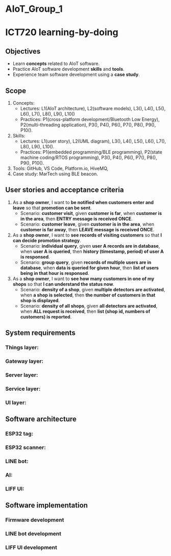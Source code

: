 # AIoT_Group_1
# ICT720 learning-by-doing

## Objectives
* Learn **concepts** related to AIoT software.
* Practice AIoT software development **skills** and **tools**.
* Experience team software development using a **case study**.

## Scope
1. Concepts: 
   * Lectures: L1(AIoT architecture), L2(software models), L3(), L4(), L5(), L6(), L7(), L8(), L9(), L10()
   * Practices: P1(cross-platform development/Bluetooth Low Energy), P2(multi-threading application), P3(), P4(), P6(), P7(), P8(), P9(), P10().
2. Skills:
   * Lectures: L1(user story), L2(UML diagram), L3(), L4(), L5(), L6(), L7(), L8(), L9(), L10().
   * Practices: P1(embedded programming/BLE programming), P2(state machine coding/RTOS programming), P3(), P4(), P6(), P7(), P8(), P9(), P10().
3. Tools: GitHub, VS Code, Platform.io, HiveMQ, 
4. Case study: MarTech using BLE beacon.

## User stories and acceptance criteria
1. As a **shop owner**, I want to **be notified when customers enter and leave** so that **promotion can be sent**.
   * Scenario: **customer visit**, given **customer is far**, when **customer is in the area**, then **ENTRY message is received ONCE**. 
   * Scenario: **customer leave**, given **customer is in the area**, when **customer is far away**, then **LEAVE message is received ONCE**.
2. As a **shop owner**, I want to **see records of visiting customers** so that **I can decide promotion strategy**.
   * Scenario: **individual query**, given **user A records are in database**, when **user A is queried**, then **history (timestamp, period) of user A is responsed**.
   * Scenario: **group query**, given **records of multiple users are in database**, when **data is queried for given hour**, then **list of users being in that hour is responsed**.
3. As a **shop owner**, I want to **see how many customers in one of my shops** so that **I can understand the status now**.
   * Scenario: **density of a shop**, given **multiple detectors are activated**, when **a shop is selected**, then **the number of customers in that shop is displayed**.
   * Scenario: **density of all shops**, given **all detectors are activated**, when **ALL request is received**, then **list (shop id, numbers of customers) is reported**.

## System requirements
### Things layer:

### Gateway layer:

### Server layer:

### Service layer:

### UI layer:

## Software architecture
### ESP32 tag:

### ESP32 scanner:

### LINE bot:

### AI:

### LIFF UI: 

## Software implementation
### Firmware development

### LINE bot development

### LIFF UI development
